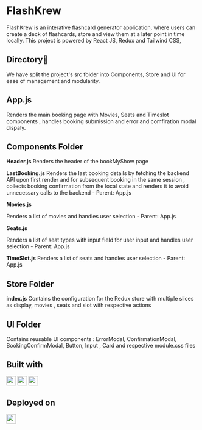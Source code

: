 # FlashKrew

FlashKrew is an interative flashcard generator application, where users can create a deck of flashcards, store and view them at a later point in time locally.
This project is powered by React JS, Redux and Tailwind CSS, 



## Directory💠
We have split the project's src folder into  Components, Store and UI for ease of management and modularity.

## App.js
Renders the main booking page with Movies, Seats and Timeslot components , handles booking submission and error and comfiration modal dispaly.


## Components Folder 


**Header.js**
Renders the header of the bookMyShow page

**LastBooking.js**
Renders the last booking details by fetching the backend API upon first render and for subsequent booking in the same session , collects booking confirmation from the local state and renders it to avoid unnecessary calls to the backend - Parent: App.js

**Movies.js**

Renders a list of movies and handles user selection - Parent: App.js

**Seats.js**

Renders a list of seat types with input field for user input  and handles user selection -  Parent: App.js


**TimeSlot.js**
Renders a list of seats and handles user selection - Parent: App.js


## Store Folder
**index.js**
Contains the configuration for the Redux store with multiple slices as display, movies , seats and slot with respective actions

## UI Folder
Contains reusable UI components : ErrorModal, ConfirmationModal, BookingConfirmModal, Button, Input , Card and respective module.css files

## Built with

<a href='https://react.dev/' ><img src="https://img.shields.io/badge/react-%2320232a.svg?style=for-the-badge&logo=react&logoColor=%2361DAFB"  height="25" alt='react'></a>
<a href='https://redux.js.org/' ><img src="https://img.shields.io/badge/redux-%23593d88.svg?style=for-the-badge&logo=redux&logoColor=white"  height="25"></a>
<a href='https://tailwindcss.com/' ><img src="https://img.shields.io/badge/tailwindcss-%2338B2AC.svg?style=for-the-badge&logo=tailwind-css&logoColor=white"  height="25"></a>


## Deployed on
<a href='https://render.com/' ><img src="https://img.shields.io/badge/Render-%46E3B7.svg?style=for-the-badge&logo=render&logoColor=white"  height="25"></a>




